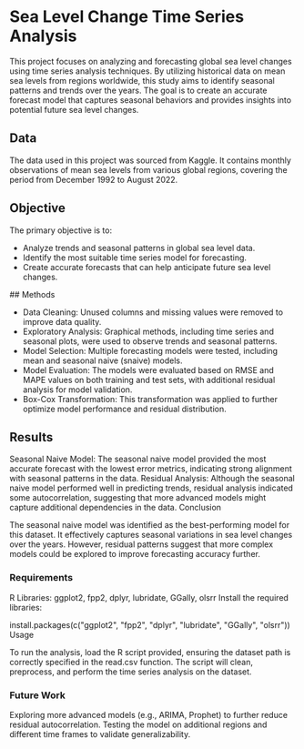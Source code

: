 # Sea Level Change Time Series Analysis
This project focuses on analyzing and forecasting global sea level changes using time series analysis techniques. By utilizing historical data on mean sea levels from regions worldwide, this study aims to identify seasonal patterns and trends over the years. The goal is to create an accurate forecast model that captures seasonal behaviors and provides insights into potential future sea level changes.

## Data
The data used in this project was sourced from Kaggle. It contains monthly observations of mean sea levels from various global regions, covering the period from December 1992 to August 2022.


## Objective

The primary objective is to:

* Analyze trends and seasonal patterns in global sea level data.
* Identify the most suitable time series model for forecasting.
* Create accurate forecasts that can help anticipate future sea level changes.

## Methods

* Data Cleaning: Unused columns and missing values were removed to improve data quality.
* Exploratory Analysis: Graphical methods, including time series and seasonal plots, were used to observe trends and seasonal patterns.
* Model Selection: Multiple forecasting models were tested, including mean and seasonal naive (snaive) models.
* Model Evaluation: The models were evaluated based on RMSE and MAPE values on both training and test sets, with additional residual analysis for model validation.
* Box-Cox Transformation: This transformation was applied to further optimize model performance and residual distribution.


## Results

Seasonal Naive Model: The seasonal naive model provided the most accurate forecast with the lowest error metrics, indicating strong alignment with seasonal patterns in the data.
Residual Analysis: Although the seasonal naive model performed well in predicting trends, residual analysis indicated some autocorrelation, suggesting that more advanced models might capture additional dependencies in the data.
Conclusion

The seasonal naive model was identified as the best-performing model for this dataset. It effectively captures seasonal variations in sea level changes over the years. However, residual patterns suggest that more complex models could be explored to improve forecasting accuracy further.

### Requirements

R Libraries: ggplot2, fpp2, dplyr, lubridate, GGally, olsrr
Install the required libraries:

install.packages(c("ggplot2", "fpp2", "dplyr", "lubridate", "GGally", "olsrr"))
Usage

To run the analysis, load the R script provided, ensuring the dataset path is correctly specified in the read.csv function. The script will clean, preprocess, and perform the time series analysis on the dataset.

### Future Work

Exploring more advanced models (e.g., ARIMA, Prophet) to further reduce residual autocorrelation.
Testing the model on additional regions and different time frames to validate generalizability.
